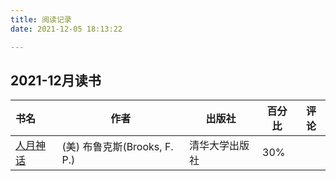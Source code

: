 ```yaml
---
title: 阅读记录
date: 2021-12-05 18:13:22

---
```


## 2021-12月读书

| 书名                                                  | 作者                         | 出版社         | 百分比 | 评论 |
| :---------------------------------------------------- | ---------------------------- | -------------- | ------ | ---- |
| [人月神话](https://book.douban.com/subject/26358448/) | (美) 布鲁克斯(Brooks, F. P.) | 清华大学出版社 | 30%    |      |
